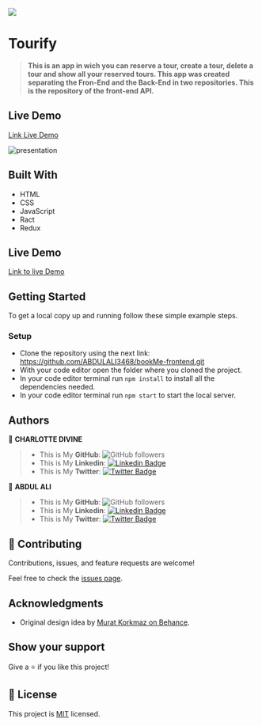 ![](https://img.shields.io/badge/Microverse-blueviolet)

# Tourify

> **This is an app in wich you can reserve a tour, create a tour, delete a tour and show all your reserved tours. This app was created separating the Fron-End and the Back-End in two repositories. This is the repository of the front-end API.**


## Live Demo
[Link Live Demo]()


![presentation](https://i.imgur.com/Gus9sKi.png)

## Built With

- HTML
- CSS
- JavaScript
- Ract
- Redux

## Live Demo

[Link to live Demo]()

## Getting Started

To get a local copy up and running follow these simple example steps.


### Setup

- Clone the repository using the next link: https://github.com/ABDULALI3468/bookMe-frontend.git
- With your code editor open the folder where you cloned the project.
- In your code editor terminal run `npm install` to install all the dependencies needed.
- In your code editor terminal run `npm start` to start the local server.


## Authors

👤 **CHARLOTTE DIVINE**

> * This is My **GitHub**: ![GitHub followers](https://img.shields.io/github/followers/divinecharlotte?label=DIVINECHARLOTTE&style=social)
> * This is My **Linkedin**: [![Linkedin Badge](https://img.shields.io/badge/-DIVINE%20CHARLOTTE-blue?style=flat-square&logo=Linkedin&logoColor=white&link=https://www.linkedin.com/in/charlotte-divine-dusenge/)](https://www.linkedin.com/in/abdul-ali-5400bb216/)&nbsp;
> * This is My **Twitter**: [![Twitter Badge](https://img.shields.io/badge/-@divine_maina_-1ca0f1?style=flat-square&labelColor=1ca0f1&logo=twitter&logoColor=white&link=https://twitter.com/divine_maina)](https://twitter.com/divine_maina)&nbsp;

👤 **ABDUL ALI**

> * This is My **GitHub**: ![GitHub followers](https://img.shields.io/github/followers/ABDULALI3468?label=ABDULALI&style=social)
> * This is My **Linkedin**: [![Linkedin Badge](https://img.shields.io/badge/-ABDUL%20ALI-blue?style=flat-square&logo=Linkedin&logoColor=white&link=https://www.linkedin.com/in/abdul-ali-5400bb216/)](https://www.linkedin.com/in/abdul-ali-5400bb216/)&nbsp;
> * This is My **Twitter**: [![Twitter Badge](https://img.shields.io/badge/-@mrabdul_ali_-1ca0f1?style=flat-square&labelColor=1ca0f1&logo=twitter&logoColor=white&link=https://twitter.com/mrabdul_ali)](https://twitter.com/mrabdul_ali)&nbsp;

## 🤝 Contributing

Contributions, issues, and feature requests are welcome!

Feel free to check the [issues page](https://github.com/ABDULALI3468/bookMe-frontend.git/issues).

## Acknowledgments

- Original design idea by [Murat Korkmaz on Behance](https://www.behance.net/gallery/26425031/Vespa-Responsive-Redesign).

## Show your support

Give a ⭐️ if you like this project!

## 📝 License

This project is [MIT](./MIT.md) licensed.
